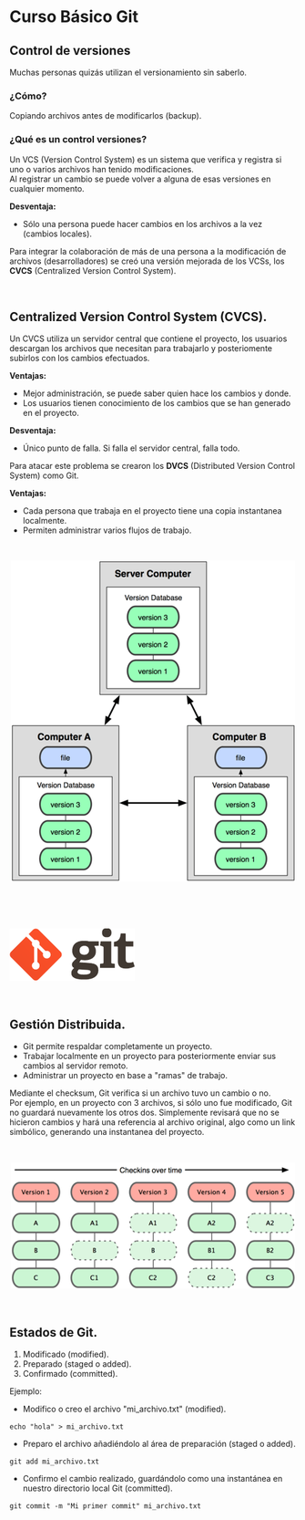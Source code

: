 # Curso Básico Git

## Control de versiones<br>

Muchas personas quizás utilizan el versionamiento sin saberlo.<br>

### ¿Cómo?
Copiando archivos antes de modificarlos (backup).<br>

### ¿Qué es un control versiones?
Un VCS (Version Control System) es un sistema que verifica y registra si uno o varios archivos han tenido modificaciones.<br>
Al registrar un cambio se puede volver a alguna de esas versiones en cualquier momento.<br>

**Desventaja:** 
* Sólo una persona puede hacer cambios en los archivos a la vez (cambios locales).

Para integrar la colaboración de más de una persona a la modificación de archivos (desarrolladores) se creó una versión mejorada de los VCSs, los **CVCS** (Centralized Version Control System).<br>

<br>

## Centralized Version Control System (CVCS).
Un CVCS utiliza un servidor central que contiene el proyecto, los usuarios descargan los archivos que necesitan para trabajarlo y posteriomente subirlos con los cambios efectuados.

**Ventajas:**
* Mejor administración, se puede saber quien hace los cambios y donde.
* Los usuarios tienen conocimiento de los cambios que se han generado en el proyecto.

**Desventaja:**
* Único punto de falla. Si falla el servidor central, falla todo.

Para atacar este problema se crearon los **DVCS** (Distributed Version Control System) como Git.<br>

**Ventajas:** 
* Cada persona que trabaja en el proyecto tiene una copia instantanea localmente.
* Permiten administrar varios flujos de trabajo.

<br>

<p align="center">
<img src="https://github.com/coneking/git_curso/blob/desarrollo/images/DVCS.png">
</p>

<br>
<br>
<br>

![alt text](https://github.com/coneking/git_curso/blob/desarrollo/images/GitLogo.png)

<br>

## Gestión Distribuida.

* Git permite respaldar completamente un proyecto.
* Trabajar localmente en un proyecto para posteriormente enviar sus cambios al servidor remoto.
* Administrar un proyecto en base a "ramas" de trabajo.

Mediante el checksum, Git verifica si un archivo tuvo un cambio o no.<br>
Por ejemplo, en un proyecto con 3 archivos, si sólo uno fue modificado, Git no guardará nuevamente los otros dos.
Simplemente revisará que no se hicieron cambios y hará una referencia al archivo original, algo como un link simbólico, generando una instantanea del proyecto.

<br>

<p align="center">
<img src="https://github.com/coneking/git_curso/blob/desarrollo/images/Fundamento.png">
</p>

[^1]: La imagen muestra que en la segunda versión del proyecto hubieron cambios en los archivos A y C pero B no fue modificado por lo cual se hace una referencia del archivo B de la instantánea anterior.

<br>

## Estados de Git.

1. Modificado (modified).
2. Preparado (staged o added).
3. Confirmado (committed).

Ejemplo:

* Modifico o creo el archivo "mi_archivo.txt" (modified).
```
echo "hola" > mi_archivo.txt
```

* Preparo el archivo añadiéndolo al área de preparación (staged o added).
```
git add mi_archivo.txt
```

* Confirmo el cambio realizado, guardándolo como una instantánea en nuestro directorio local Git (committed).
```
git commit -m "Mi primer commit" mi_archivo.txt
```


